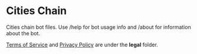 # Cities Chain
Cities chain bot files. Use /help for bot usage info and /about for information about the bot. 

[Terms of Service](https://github.com/GlutenFreeGrapes/cities-chain/blob/main/legal/Terms_of_Service.md) and [Privacy Policy](https://github.com/GlutenFreeGrapes/cities-chain/blob/main/legal/Privacy_Policy.md) are under the **legal** folder. 
